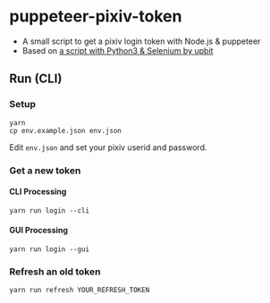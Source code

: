 # puppeteer-pixiv-token

- A small script to get a pixiv login token with Node.js & puppeteer
- Based on [a script with Python3 & Selenium by upbit](https://gist.github.com/upbit/6edda27cb1644e94183291109b8a5fde)

## Run (CLI)

### Setup

```
yarn
cp env.example.json env.json
```

Edit `env.json` and set your pixiv userid and password.

### Get a new token

#### CLI Processing

```
yarn run login --cli
```

#### GUI Processing

```
yarn run login --gui
```

#### 

### Refresh an old token

```
yarn run refresh YOUR_REFRESH_TOKEN
```
